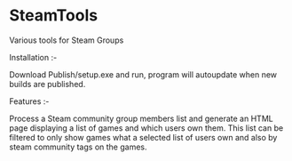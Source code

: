 # SteamTools
Various tools for Steam Groups

Installation :-

Download Publish/setup.exe and run, program will autoupdate when new builds are published.

Features :-

Process a Steam community group members list and generate an HTML page displaying a list of games and which users own them.  This list can be filtered to only show games what a selected list of users own and also by steam community tags on the games.
